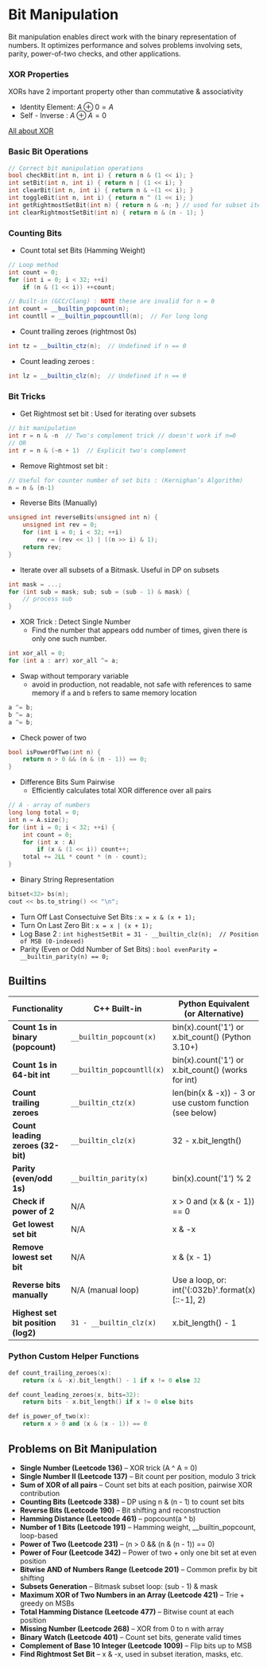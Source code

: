 # Bit Manipulation

Bit manipulation enables direct work with the binary representation of numbers. It optimizes performance and solves problems involving sets, parity, power-of-two checks, and other applications.

### XOR Properties

XORs have 2 important property other than commutative & associativity

- Identity Element: $A \oplus 0 = A$
- Self - Inverse : $A \oplus A = 0$

[All about XOR](https://accu.org/journals/overload/20/109/lewin_1915/)

### Basic Bit Operations

````c++
// Correct bit manipulation operations
bool checkBit(int n, int i) { return n & (1 << i); }
int setBit(int n, int i) { return n | (1 << i); }
int clearBit(int n, int i) { return n & ~(1 << i); }
int toggleBit(int n, int i) { return n ^ (1 << i); }
int getRightmostSetBit(int n) { return n & -n; } // used for subset iteration
int clearRightmostSetBit(int n) { return n & (n - 1); }
````

### Counting Bits

- Count total set Bits (Hamming Weight)

````c++
// Loop method
int count = 0;
for (int i = 0; i < 32; ++i)
    if (n & (1 << i)) ++count;

// Built-in (GCC/Clang) : NOTE these are invalid for n = 0
int count = __builtin_popcount(n);
int countll = __builtin_popcountll(n);  // For long long
````

- Count trailing zeroes (rightmost 0s)

````cpp
int tz = __builtin_ctz(n);	// Undefined if n == 0
````

- Count leading zeroes :


````cpp
int lz = __builtin_clz(n);  // Undefined if n == 0
````

### Bit Tricks

- Get Rightmost set bit : Used for iterating over subsets

````c++
// bit manipulation
int r = n & -n  // Two's complement trick // doesn't work if n=0
// OR
int r = n & (~n + 1)  // Explicit two's complement
````

- Remove Rightmost set bit :

````cpp
// Useful for counter number of set bits : (Kernighan’s Algorithm)
n = n & (n-1)
````

- Reverse Bits (Manually)

````c++
unsigned int reverseBits(unsigned int n) {
    unsigned int rev = 0;
    for (int i = 0; i < 32; ++i)
        rev = (rev << 1) | ((n >> i) & 1);
    return rev;
}
````

- Iterate over all subsets of a Bitmask. Useful in DP on subsets

````c++
int mask = ...;
for (int sub = mask; sub; sub = (sub - 1) & mask) {
    // process sub
}
````

- XOR Trick : Detect Single Number
    - Find the number that appears odd number of times, given there is only one such number.

````c++
int xor_all = 0;
for (int a : arr) xor_all ^= a;
````

- Swap without temporary variable
    - avoid in production, not readable, not safe with references to same memory if `a` and `b` refers to same memory location

````c++
a ^= b;
b ^= a;
a ^= b;
````

- Check power of two

````c++
bool isPowerOfTwo(int n) {
    return n > 0 && (n & (n - 1)) == 0;
}
````

- Difference Bits Sum Pairwise
    - Efficiently calculates total XOR difference over all pairs

````c++
// A - array of numbers
long long total = 0;
int n = A.size();
for (int i = 0; i < 32; ++i) {
    int count = 0;
    for (int x : A)
        if (x & (1 << i)) count++;
    total += 2LL * count * (n - count);
}
````

- Binary String Representation

````c++
bitset<32> bs(n);
cout << bs.to_string() << "\n";
````

- Turn Off Last Consectuive Set Bits : `x = x & (x + 1);`
- Turn On Last Zero Bit : `x = x | (x + 1);`
- Log Base 2 : `int highestSetBit = 31 - __builtin_clz(n);  // Position of MSB (0-indexed)`
- Parity (Even or Odd Number of Set Bits) : `bool evenParity = __builtin_parity(n) == 0;`

## Builtins

| **Functionality**                   | **C++ Built-in**          | **Python Equivalent (or Alternative)**                  |
| ----------------------------------- | ------------------------- | ------------------------------------------------------- |
| **Count 1s in binary (popcount)**   | `__builtin_popcount(x)`   | bin(x).count('1') or x.bit_count() (Python 3.10+)       |
| **Count 1s in 64-bit int**          | `__builtin_popcountll(x)` | bin(x).count('1') or x.bit_count() (works for int)      |
| **Count trailing zeroes**           | `__builtin_ctz(x)`        | len(bin(x & -x)) - 3 or use custom function (see below) |
| **Count leading zeroes (32-bit)**   | `__builtin_clz(x)`        | 32 - x.bit_length()                                     |
| **Parity (even/odd 1s)**            | `__builtin_parity(x)`     | bin(x).count('1') % 2                                   |
| **Check if power of 2**             | N/A                       | x > 0 and (x & (x - 1)) == 0                            |
| **Get lowest set bit**              | N/A                       | x & -x                                                  |
| **Remove lowest set bit**           | N/A                       | x & (x - 1)                                             |
| **Reverse bits manually**           | N/A (manual loop)         | Use a loop, or: int('{:032b}'.format(x)[::-1], 2)       |
| **Highest set bit position (log2)** | `31 - __builtin_clz(x)`   | x.bit_length() - 1                                      |

### Python Custom Helper Functions

````c++
def count_trailing_zeroes(x):
    return (x & -x).bit_length() - 1 if x != 0 else 32

def count_leading_zeroes(x, bits=32):
    return bits - x.bit_length() if x != 0 else bits

def is_power_of_two(x):
    return x > 0 and (x & (x - 1)) == 0
````

## Problems on Bit Manipulation

- **Single Number (Leetcode 136)** – XOR trick (A ^ A = 0)
- **Single Number II (Leetcode 137)** – Bit count per position, modulo 3 trick
- **Sum of XOR of all pairs** – Count set bits at each position, pairwise XOR contribution
- **Counting Bits (Leetcode 338)** – DP using n & (n - 1) to count set bits
- **Reverse Bits (Leetcode 190)** – Bit shifting and reconstruction
- **Hamming Distance (Leetcode 461)** – popcount(a ^ b)
- **Number of 1 Bits (Leetcode 191)** – Hamming weight, __builtin_popcount, loop-based
- **Power of Two (Leetcode 231)** – (n > 0 && (n & (n - 1)) == 0)
- **Power of Four (Leetcode 342)** – Power of two + only one bit set at even position
- **Bitwise AND of Numbers Range (Leetcode 201)** – Common prefix by bit shifting
- **Subsets Generation** – Bitmask subset loop: (sub - 1) & mask
- **Maximum XOR of Two Numbers in an Array (Leetcode 421)** – Trie + greedy on MSBs
- **Total Hamming Distance (Leetcode 477)** – Bitwise count at each position
- **Missing Number (Leetcode 268)** – XOR from 0 to n with array
- **Binary Watch (Leetcode 401)** – Count set bits, generate valid times
- **Complement of Base 10 Integer (Leetcode 1009)** – Flip bits up to MSB
- **Find Rightmost Set Bit** – x & -x, used in subset iteration, masks, etc.
